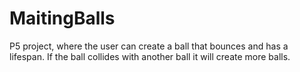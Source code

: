 # MaitingBalls
P5 project, where the user can create a ball that bounces and has a lifespan. If the ball collides with another ball it will create more balls.
